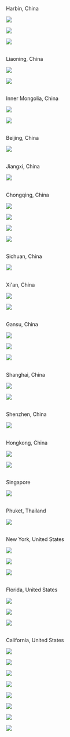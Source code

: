 Harbin, China

![](https://github.com/jiup/jiup.github.io/raw/master/img/album/harbin.jpg)

![](https://github.com/jiup/jiup.github.io/raw/master/img/album/harbin-2.jpg)

![](https://github.com/jiup/jiup.github.io/raw/master/img/album/harbin-3.jpg)

<br>Liaoning, China

![](https://github.com/jiup/jiup.github.io/raw/master/img/album/liaoning.jpg)

![](https://github.com/jiup/jiup.github.io/raw/master/img/album/dalian.jpg)

<br>Inner Mongolia, China

![](https://github.com/jiup/jiup.github.io/raw/master/img/album/innermongolia.jpg)

![](https://github.com/jiup/jiup.github.io/raw/master/img/album/innermongolia-2.jpg)

<br>Beijing, China

![](https://github.com/jiup/jiup.github.io/raw/master/img/album/beijing.jpg)

<br>Jiangxi, China

![](https://github.com/jiup/jiup.github.io/raw/master/img/album/jiangxi.jpg)

<br>Chongqing, China

![](https://github.com/jiup/jiup.github.io/raw/master/img/album/chongqing.jpg)

![](https://github.com/jiup/jiup.github.io/raw/master/img/album/chongqing-2.jpg)

![](https://github.com/jiup/jiup.github.io/raw/master/img/album/chongqing-3.jpg)

![](https://github.com/jiup/jiup.github.io/raw/master/img/album/chongqing-4.jpg)

<br>Sichuan, China

![](https://github.com/jiup/jiup.github.io/raw/master/img/album/sichuan.jpg)

<br>Xi'an, China

![](https://github.com/jiup/jiup.github.io/raw/master/img/album/xi'an.jpg)

![](https://github.com/jiup/jiup.github.io/raw/master/img/album/xi'an-2.jpg)

<br>Gansu, China

![](https://github.com/jiup/jiup.github.io/raw/master/img/album/gansu.jpg)

![](https://github.com/jiup/jiup.github.io/raw/master/img/album/gansu-2.jpg)

![](https://github.com/jiup/jiup.github.io/raw/master/img/album/gansu-3.jpg)

<br>Shanghai, China

![](https://github.com/jiup/jiup.github.io/raw/master/img/album/shanghai.jpg)

![](https://github.com/jiup/jiup.github.io/raw/master/img/album/shanghai-2.jpg)

<br>Shenzhen, China

![](https://github.com/jiup/jiup.github.io/raw/master/img/album/shenzhen.jpg)

<br>Hongkong, China

![](https://github.com/jiup/jiup.github.io/raw/master/img/album/hongkong.jpg)

![](https://github.com/jiup/jiup.github.io/raw/master/img/album/hongkong-2.jpg)

<br>Singapore

![](https://github.com/jiup/jiup.github.io/raw/master/img/album/singapore.jpg)

<br>Phuket, Thailand

![](https://github.com/jiup/jiup.github.io/raw/master/img/album/phuket.jpg)

<br>New York, United States

![](https://github.com/jiup/jiup.github.io/raw/master/img/album/nyc.jpg)

![](https://github.com/jiup/jiup.github.io/raw/master/img/album/roc.jpg)

![](https://github.com/jiup/jiup.github.io/raw/master/img/album/roc-2.jpg)

<br>Florida, United States

![](https://github.com/jiup/jiup.github.io/raw/master/img/album/miami.jpg)

![](https://github.com/jiup/jiup.github.io/raw/master/img/album/keywest.jpg)

![](https://github.com/jiup/jiup.github.io/raw/master/img/album/keywest-2.jpg)

<br>California, United States

![](https://github.com/jiup/jiup.github.io/raw/master/img/album/la.jpg)

![](https://github.com/jiup/jiup.github.io/raw/master/img/album/la-2.jpg)

![](https://github.com/jiup/jiup.github.io/raw/master/img/album/la-3.jpg)

![](https://github.com/jiup/jiup.github.io/raw/master/img/album/la-4.jpg)

![](https://github.com/jiup/jiup.github.io/raw/master/img/album/la-5.jpg)

![](https://github.com/jiup/jiup.github.io/raw/master/img/album/la-6.jpg)

![](https://github.com/jiup/jiup.github.io/raw/master/img/album/la-7.jpg)

![](https://github.com/jiup/jiup.github.io/raw/master/img/album/sandiego.jpg)
